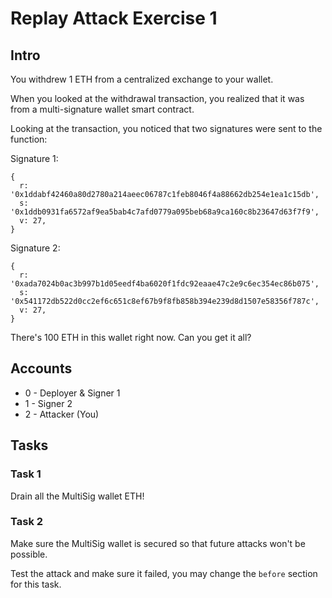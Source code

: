 # Replay Attack Exercise 1

## Intro

You withdrew 1 ETH from a centralized exchange to your wallet.

When you looked at the withdrawal transaction, you realized that it was from a multi-signature wallet smart contract.

Looking at the transaction, you noticed that two signatures were sent to the function:

Signature 1: 
```
{
  r: '0x1ddabf42460a80d2780a214aeec06787c1feb8046f4a88662db254e1ea1c15db',
  s: '0x1ddb0931fa6572af9ea5bab4c7afd0779a095beb68a9ca160c8b23647d63f7f9',
  v: 27,
}
```

Signature 2:
```
{
  r: '0xada7024b0ac3b997b1d05eedf4ba6020f1fdc92eaae47c2e9c6ec354ec86b075',
  s: '0x541172db522d0cc2ef6c651c8ef67b9f8fb858b394e239d8d1507e58356f787c',
  v: 27,
}
```

There's 100 ETH in this wallet right now. Can you get it all?

## Accounts
* 0 - Deployer & Signer 1
* 1 - Signer 2
* 2 - Attacker (You)

## Tasks

### Task 1
Drain all the MultiSig wallet ETH!

### Task 2
Make sure the MultiSig wallet is secured so that future attacks won't be possible.

Test the attack and make sure it failed, you may change the `before` section for this task.